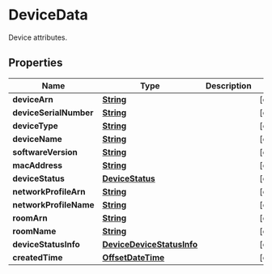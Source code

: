 

# DeviceData

Device attributes.

## Properties

| Name | Type | Description | Notes |
|------------ | ------------- | ------------- | -------------|
|**deviceArn** | [**String**](String.md) |  |  [optional] |
|**deviceSerialNumber** | [**String**](String.md) |  |  [optional] |
|**deviceType** | [**String**](String.md) |  |  [optional] |
|**deviceName** | [**String**](String.md) |  |  [optional] |
|**softwareVersion** | [**String**](String.md) |  |  [optional] |
|**macAddress** | [**String**](String.md) |  |  [optional] |
|**deviceStatus** | [**DeviceStatus**](DeviceStatus.md) |  |  [optional] |
|**networkProfileArn** | [**String**](String.md) |  |  [optional] |
|**networkProfileName** | [**String**](String.md) |  |  [optional] |
|**roomArn** | [**String**](String.md) |  |  [optional] |
|**roomName** | [**String**](String.md) |  |  [optional] |
|**deviceStatusInfo** | [**DeviceDeviceStatusInfo**](DeviceDeviceStatusInfo.md) |  |  [optional] |
|**createdTime** | [**OffsetDateTime**](OffsetDateTime.md) |  |  [optional] |



